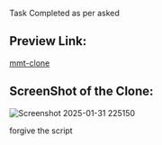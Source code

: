 Task Completed as per asked

## Preview Link:

[mmt-clone](https://7sg56.github.io/mmt-clone/)

## ScreenShot of the Clone: 

![Screenshot 2025-01-31 225150](https://github.com/user-attachments/assets/b36ce106-ee24-4f2b-84c5-4ac4af36a747)

forgive the script

